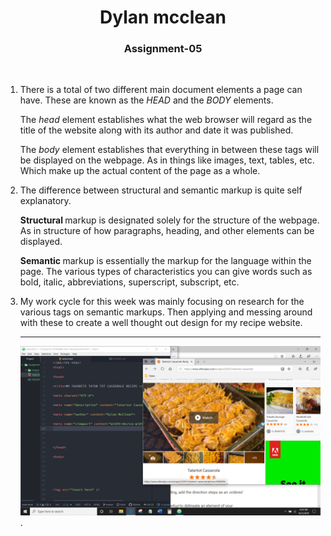 <center>

# Dylan mcclean

### Assignment-05

</center>

<br />

<ol>

<li>

There is a total of two different main document elements a page can have. These are known as the <i> HEAD </i> and the <i> BODY </i> elements.

<p>

The <i> head </i> element establishes what the web browser will regard as the title of the website along with its author and date it was published.

</p>

<p>

The <i> body </i> element establishes that everything in between these tags will be displayed on the webpage. As in things like images, text, tables, etc. Which make up the actual content of the page as a whole.

</p>

</li>

<li>

The difference between structural and semantic markup is quite self explanatory.

<p>

 <b> Structural </b> markup is designated solely for the structure of the webpage. As in structure of how paragraphs, heading, and other elements can be displayed.

 </p>

<p>

<b> Semantic </b> markup is essentially the markup for the language within the page.
The various types of characteristics you can give words such as bold, italic, abbreviations, superscript, subscript, etc.

<li>

My work cycle for this week was mainly focusing on research for the various tags on semantic markups. Then applying and messing around with these to create a well thought out design for my recipe website.

</li>


</p>



</li>



<hr>

![SCREENSHOT OF ASSIGNMENT 5 PROGRESS](Images/screenshot.PNG).
